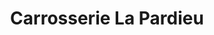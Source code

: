 ---
title: "Carrosserie La Pardieu"
url: /clermont-ferrand/carrosserie-la-pardieu/
shop: Autowerkstatt
---